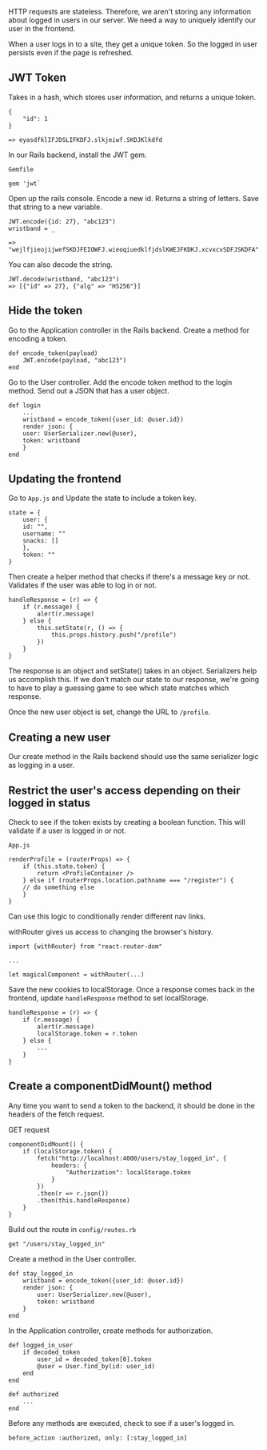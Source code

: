 HTTP requests are stateless. Therefore, we aren't storing any information about logged in users in our server. We need a way to uniquely identify our user in the frontend.

When a user logs in to a site, they get a unique token. So the logged in user persists even if the page is refreshed.

## JWT Token
Takes in a hash, which stores user information, and returns a unique token.

```
{
	"id": 1
}

=> eyasdfklIFJDSLIFKDFJ.slkjeiwf.SKDJKlkdfd
```

In our Rails backend, install the JWT gem.
```
Gemfile

gem 'jwt`
```

Open up the rails console. Encode a new id. Returns a string of letters. Save that string to a new variable.
```
JWT.encode({id: 27}, "abc123")
wristband = _

=> "wejlfjieojijwefSKDJFEIOWFJ.wieoqiuedklfjdslKWEJFKDKJ.xcvxcvSDFJSKDFA"
```
You can also decode the string.
```
JWT.decode(wristband, "abc123")
=> [{"id" => 27}, {"alg" => "HS256"}]
```

## Hide the token
Go to the Application controller in the Rails backend. Create a method for encoding a token.
```
def encode_token(payload)
	JWT.encode(payload, "abc123")
end
```

Go to the User controller. Add the encode token method to the login method. Send out a JSON that has a user object.

```
def login
    ...
    wristband = encode_token({user_id: @user.id})
    render json: {
    user: UserSerializer.new(@user),
    token: wristband
    }
end
```

## Updating the frontend
Go to `App.js` and Update the state to include a token key.
```
state = {
	user: {
    id: "",
    username: ""
    snacks: []
    },
    token: ""
}
```

Then create a helper method that checks if there's a message key or not. Validates if the user was able to log in or not.

```
handleResponse = (r) => {
	if (r.message) {
    	alert(r.message)
    } else {
    	this.setState(r, () => {
        	this.props.history.push("/profile")
        })
    }
}
```
The response is an object and setState() takes in an object. Serializers help us accomplish this. If we don't match our state to our response, we're going to have to play a guessing game to see which state matches which response.

Once the new user object is set, change the URL to `/profile`.

## Creating a new user
Our create method in the Rails backend should use the same serializer logic as logging in a user.

## Restrict the user's access depending on their logged in status

Check to see if the token exists by creating a boolean function. This will validate if a user is logged in or not.

```
App.js

renderProfile = (routerProps) => {
	if (this.state.token) {
        return <ProfileContainer />
    } else if (routerProps.location.pathname === "/register") {
    // do something else
    }
}
```

Can use this logic to conditionally render different nav links.

withRouter gives us access to changing the browser's history.
```
import {withRouter} from "react-router-dom"

...

let magicalComponent = withRouter(...)
```

Save the new cookies to localStorage. Once a response comes back in the frontend, update `handleResponse` method to set localStorage.

```
handleResponse = (r) => {
	if (r.message) {
    	alert(r.message)
        localStorage.token = r.token
    } else {
   		...
    }
}
```

## Create a componentDidMount() method
Any time you want to send a token to the backend, it should be done in the headers of the fetch request. 

GET request
```
componentDidMount() {
	if (localStorage.token) {
    	fetch("http://localhost:4000/users/stay_logged_in", {
            headers: {
                "Authorization": localStorage.token
            }
        })
        .then(r => r.json())
        .then(this.handleResponse)
    }
}
```

Build out the route in `config/routes.rb`
```
get "/users/stay_logged_in"
```

Create a method in the User controller.
```
def stay_logged_in
	wristband = encode_token({user_id: @user.id})
    render json: {
    	user: UserSerializer.new(@user),
        token: wristband
    }
end
```

In the Application controller, create methods for authorization.
```
def logged_in_user
	if decoded_token
    	user_id = decoded_token[0].token
		@user = User.find_by(id: user_id)
    end
end 

def authorized
	...
end
```

Before any methods are executed, check to see if a user's logged in.
```
before_action :authorized, only: [:stay_logged_in]
```